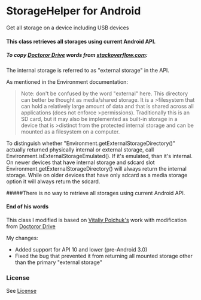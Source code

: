# StorageHelper for Android
Get all storage on a device including USB devices

#### This class retrieves all storages using current Android API.

##### To copy [Doctoror Drive](https://github.com/Doctoror) words from [stackoverflow.com](http://stackoverflow.com/questions/22219312/android-open-external-storage-directorysdcard-for-storing-file):

The internal storage is referred to as "external storage" in the API.

As mentioned in the Environment documentation:

>Note: don't be confused by the word "external" here. This directory can better be thought as media/shared storage. It is a >filesystem that can hold a relatively large amount of data and that is shared across all applications (does not enforce >permissions). Traditionally this is an SD card, but it may also be implemented as built-in storage in a device that is >distinct from the protected internal storage and can be mounted as a filesystem on a computer.


To distinguish whether "Environment.getExternalStorageDirectory()" actually returned physically internal or external storage, call Environment.isExternalStorageEmulated(). If it's emulated, than it's internal. On newer devices that have internal storage and sdcard slot Environment.getExternalStorageDirectory() will always return the internal storage. While on older devices that have only sdcard as a media storage option it will always return the sdcard.

#####There is no way to retrieve all storages using current Android API.

#### End of his words


This class I modified is based on [Vitaliy Polchuk's](http://stackoverflow.com/users/900026/vitaliy-polchuk)
work with modification from [Doctoror Drive](https://github.com/Doctoror)

My changes:
- Added support for API 10 and lower (pre-Android 3.0)
- Fixed the bug that prevented it from returning all mounted storage other than the primary "external storage"

### License
See [License](/LICENSE)
